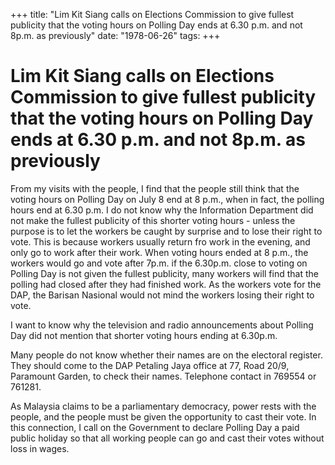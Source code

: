 +++ 
title: "Lim Kit Siang calls on Elections Commission to give fullest publicity that the voting hours on Polling Day ends at 6.30 p.m. and not 8p.m. as previously"
date: "1978-06-26"
tags:
+++

# Lim Kit Siang calls on Elections Commission to give fullest publicity that the voting hours on Polling Day ends at 6.30 p.m. and not 8p.m. as previously

From my visits with the people, I find that the people still think that the voting hours on Polling Day on July 8 end at 8 p.m., when in fact, the polling hours end at 6.30 p.m. I do not know why the Information Department  did not make the fullest publicity of this shorter voting hours -  unless the purpose is to let the workers be caught by surprise and to lose their right to vote. This is because workers usually return fro work in the evening, and only go to work after their work. When voting hours ended at 8 p.m., the workers would go and vote after 7p.m. if the 6.30p.m. close to voting on Polling Day is not given the fullest publicity, many workers will find that the polling had closed after they had finished work. As the workers vote for the DAP, the Barisan Nasional would not mind the workers losing their right to vote.</u>

I want to know why the television and radio announcements about Polling Day did not mention that shorter voting hours ending at 6.30p.m.

Many people do not know whether their names are on the electoral register. They should come to the DAP Petaling Jaya office at 77, Road 20/9, Paramount Garden, to check their names. Telephone contact in 769554 or 761281.

As Malaysia claims to be a parliamentary democracy, power rests with the people, and the people must be given the opportunity to cast their vote. In this connection, I call on the Government to declare Polling Day a paid public holiday so that all working people can go and cast their votes without loss in wages.
 

